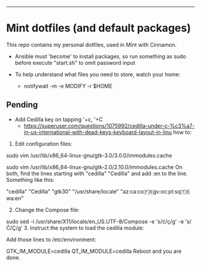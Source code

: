 ---
# Mint dotfiles (and default packages)

This repo contains my personal dotfiles, used in Mint with Cinnamon.

- Ansible must 'become' to install packages, so run something as sudo before execute "start.sh" to omit password input

- To help understand what files you need to store, watch your home:
  - notifywait -m -e MODIFY -r $HOME

## Pending

- Add Cedilla key on tapping '+c, '+C
  - https://superuser.com/questions/1075992/cedilla-under-c-%c3%a7-in-us-international-with-dead-keys-keyboard-layout-in-linu
how to: 
1. Edit configuration files:

sudo vim /usr/lib/x86_64-linux-gnu/gtk-3.0/3.0.0/immodules.cache

sudo vim /usr/lib/x86_64-linux-gnu/gtk-2.0/2.10.0/immodules.cache
On both, find the lines starting with "cedilla" "Cedilla" and add :en to the line. Something like this:

"cedilla" "Cedilla" "gtk30" "/usr/share/locale" "az:ca:co:fr:gv:oc:pt:sq:tr:wa:en"

2. Change the Compose file:

sudo sed -i /usr/share/X11/locale/en_US.UTF-8/Compose -e 's/ć/ç/g' -e 's/Ć/Ç/g'
3. Instruct the system to load the cedilla module:

Add those lines to /etc/environment:

GTK_IM_MODULE=cedilla
QT_IM_MODULE=cedilla
Reboot and you are done.
